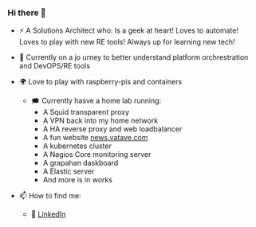 ### Hi there 👋

- :zap: A Solutions Architect who: Is a geek at heart! Loves to automate! Loves to play with new RE tools! Always up for learning new tech! 
- 🌱 Currently on a jo urney to better understand platform orchrestration and DevOPS/RE tools
- :earth_africa: Love to play with raspberry-pis and containers
  - :right_anger_bubble: Currently hasve a home lab running:
    - A Squid transparent proxy
    - A VPN back into my home network
    - A HA reverse proxy and web loadbalancer
    - A fun website [news.vatave.com](https://www.news.vatave.com) 
    - A kubernetes cluster
    - A Nagios Core monitoring server
    - A grapahan daskboard
    - A Elastic server
    - And more is in works

- 📫 How to find me: 
  - :office: [LinkedIn](https://www.linkedin.com/in/tarunchoudhary7/)
  
